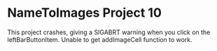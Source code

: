 # NameToImages Project 10
This project crashes, giving a SIGABRT warning when you click on the leftBarButtonItem. Unable to get addImageCell function to work.
